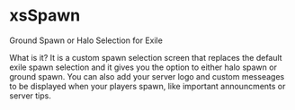 # xsSpawn
Ground Spawn or Halo Selection for Exile

What is it? It is a custom spawn selection screen that replaces the default exile spawn selection and it gives you the option to either halo spawn or ground spawn.
You can also add your server logo and custom messeages to be displayed when your players spawn, like important announcments or server tips.
